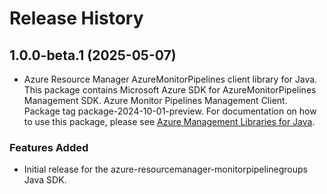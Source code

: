 # Release History

## 1.0.0-beta.1 (2025-05-07)

- Azure Resource Manager AzureMonitorPipelines client library for Java. This package contains Microsoft Azure SDK for AzureMonitorPipelines Management SDK. Azure Monitor Pipelines Management Client. Package tag package-2024-10-01-preview. For documentation on how to use this package, please see [Azure Management Libraries for Java](https://aka.ms/azsdk/java/mgmt).
### Features Added

- Initial release for the azure-resourcemanager-monitorpipelinegroups Java SDK.
